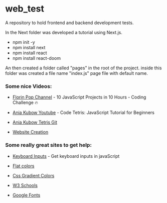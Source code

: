 # web_test
A repository to hold frontend and backend development tests.

In the Next folder was developed a tutorial using Next.js.
- npm init -y
- npm install next
- npm install react
- npm install react-doom

An then created a folder called "pages" in the root of the project. inside this folder was created a file name "index.js" page file
with default name.

### Some nice Videos:

- [Florin Pop Channel](https://www.youtube.com/watch?v=dtKciwk_si4&t=1822s&ab_channel=FlorinPop) - 10 JavaScript Projects in 10 Hours - Coding Challenge 🔥

- [Ania Kubow Youtube](https://www.youtube.com/watch?v=rAUn1Lom6dw&ab_channel=freeCodeCamp.org) - Code Tetris: JavaScript Tutorial for Beginners

- [Ania Kubow Tetris Git](https://github.com/kubowania/Tetris-Basic)

- [Website Creation](https://www.youtube.com/watch?v=AA6h4Og2dao&t=20s&ab_channel=DankiCode)

### Some really great sites to get help:
- [Keyboard Inputs](http://keycode.info/) - Get keyboard inputs in javaScript

- [Flat colors](https://www.materialui.co/flatuicolors)

- [Css Gradient Colors](https://cssgradient.io/)

- [W3 Schools](https://www.w3schools.com/howto/howto_html_clear_input.asp)

- [Google Fonts](https://fonts.google.com/)